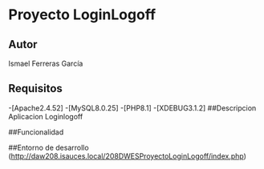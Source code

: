 # Proyecto LoginLogoff
## Autor
Ismael Ferreras García
## Requisitos
   -[Apache2.4.52]
   -[MySQL8.0.25]
   -[PHP8.1]
   -[XDEBUG3.1.2]
##Descripcion
Aplicacion Loginlogoff

##Funcionalidad

##Entorno de desarrollo
(http://daw208.isauces.local/208DWESProyectoLoginLogoff/index.php)